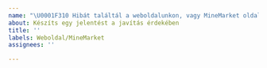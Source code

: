 ```yaml
---
name: "\U0001F310 Hibát találtál a weboldalunkon, vagy MineMarket oldalunkon?"
about: Készíts egy jelentést a javítás érdekében
title: ''
labels: Weboldal/MineMarket
assignees: ''

---
```


<!-- Ez alá a sor alá írd le részletesen a hibát. Kérjük készíts róla képet is. -->
